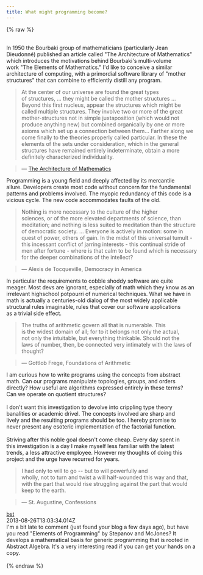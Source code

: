 ```yaml
---
title: What might programming become?
---
```


{% raw %}
<div class="css-full-post-content js-full-post-content">
<br />In 1950 the Bourbaki group of mathematicians (particularly Jean<br />Dieudonné) published an article called "The Architecture of Mathematics"<br />which introduces the motivations behind Bourbaki's multi-volume<br />work "The Elements of Mathematics." I'd like to conceive a similar<br />architecture of computing, with a primordial software library of "mother<br />structures" that can combine to efficiently distill any program.<br /><blockquote class="tr_bq">At the center of our universe are found the great types<br />of structures, ... they might be called the mother structures ...<br />Beyond this first nucleus, appear the structures which might be<br />called multiple structures. They involve two or more of the great<br />mother-structures not in simple juxtaposition (which would not produce anything new) but combined organically by one or more axioms which set up a connection between them... Farther along we come finally to the theories properly called particular. In these the elements of the sets under consideration, which in the general structures have remained entirely indeterminate, obtain a more definitely characterized individuality.&nbsp;</blockquote><blockquote class="tr_bq">—&nbsp;<a href="http://mduchin.math.tufts.edu/UCD/111/readings/architecture.pdf">The Architecture of Mathematics</a></blockquote>Programming is a young field and deeply affected by its mercantile<br />allure. Developers create most code without concern for the fundamental<br />patterns and problems involved. The myopic redundancy of this code is a<br />vicious cycle. The new code accommodates faults of the old.<br /><blockquote class="tr_bq">Nothing is more necessary to the culture of the higher<br />sciences, or of the more elevated departments of science, than<br />meditation; and nothing is less suited to meditation than the structure<br />of democratic society. ... Everyone is actively in motion: some in<br />quest of power, others of gain. In the midst of this universal tumult -<br />this incessant conflict of jarring interests - this continual stride of<br />men after fortune - where is that calm to be found which is necessary<br />for the deeper combinations of the intellect?&nbsp;</blockquote><blockquote class="tr_bq">— Alexis de Tocqueville, Democracy in America</blockquote>In particular the requirements to cobble shoddy software are quite<br />meager. Most devs are ignorant, especially of math which they know as an<br />irrelevant highschool potpourri of numerical techniques. What we have in<br />math is actually a centuries-old dialog of the most widely applicable<br />structural rules imaginable, rules that cover our software applications<br />as a trivial side effect.<br /><blockquote class="tr_bq">The truths of arithmetic govern all that is numerable. This<br />is the widest domain of all; for to it belongs not only the actual,<br />not only the intuitable, but everything thinkable. Should not the<br />laws of number, then, be connected very intimately with the laws of<br />thought?&nbsp;</blockquote><blockquote class="tr_bq">— Gottlob Frege, Foundations of Arithmetic</blockquote>I am curious how to write programs using the concepts from abstract<br />math. Can our programs manipulate topologies, groups, and orders<br />directly? How useful are algorithms expressed entirely in these terms?<br />Can we operate on quotient structures?<br /><br />I don't want this investigation to devolve into crippling type theory<br />banalities or academic drivel. The concepts involved are sharp and<br />lively and the resulting programs should be too. I hereby promise to<br />never present any esoteric implementation of the factorial function.<br /><br />Striving after this noble goal doesn't come cheap. Every day spent in<br />this investigation is a day I make myself less familiar with the latest<br />trends, a less attractive employee. However my thoughts of doing this<br />project and the urge have recurred for years.<br /><blockquote class="tr_bq">I had only to will to go -- but to will powerfully and<br />wholly, not to turn and twist a will half-wounded this way and that,<br />with the part that would rise struggling against the part that would<br />keep to the earth.&nbsp;</blockquote><blockquote class="tr_bq">— St. Augustine, Confessions</blockquote>
</div>
<div class="css-full-comments-content js-full-comments-content">
<div class="css-full-comment js-full-comment">
  <div class="css-comment-user-link js-comment-user-link">
  <a href="http://www.blogger.com/profile/07389927430214750440">
  <div class="css-comment-name js-comment-name">
    bst
  </div>
  </a>
  <div class="css-comment-date js-comment-date">
    2013-08-26T13:03:34.014Z
  </div>
  </div>
  <div class="css-comment-content js-comment-content">
    I&#39;m a bit late to comment (just found your blog a few days ago), but have you read &quot;Elements of Programming&quot; by Stepanov and McJones? It develops a mathematical basis for generic programming that is rooted in Abstract Algebra. It&#39;s a very interesting read if you can get your hands on a copy.
  </div>
  <br/>
</div>
</div>
{% endraw %}
